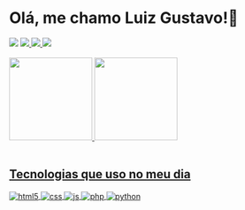 <div>  
  <h1>Olá, me chamo Luiz Gustavo!👋</h1> 
  <a href="https://instagram.com/luizgustavo.gg" target="_blank"><img src="https://img.shields.io/badge/-Instagram-%23E4405F?style=for-the-badge&logo=instagram&logoColor=white" target="_blank"></a>
  <a href="https://www.linkedin.com/in/luiz-gustavo-de-sousa-marques-749b70240/" target="_blank"> <img src="https://img.shields.io/badge/LinkedIn-0077B5?style=for-the-badge&logo=linkedin&logoColor=white"> 
  <a href="https://api.whatsapp.com/send?phone=5588996565619" target="_blank"> <img src="https://img.shields.io/badge/WhatsApp-25D366?style=for-the-badge&logo=whatsapp&logoColor=white"> 
   <a href="#" target="_blank"> <img src="https://img.shields.io/badge/website-000000?style=for-the-badge&logo=About.me&logoColor=white"> 
  </a>
</div>
<br>
<div>
  <a href="https://github.com/luizgustavogg">
  <img height="150em" src="https://github-readme-stats.vercel.app/api?username=luizgustavogg&show_icons=true&theme=dracula"/>
  <img height="150em" src="https://github-readme-stats.vercel.app/api/top-langs/?username=luizgustavogg&layout=compact&langs_count=7&theme=dracula"/>
</div>
<div>
   <br>
   <h2>Tecnologias que uso no meu dia</h2>
   <img align="center" alt="html5" src="https://img.shields.io/badge/HTML5-E34F26?style=for-the-badge&logo=html5&logoColor=white" />
   <img align="center" alt="css" src="https://img.shields.io/badge/CSS3-1572B6?style=for-the-badge&logo=css3&logoColor=white" />
   <img align="center" alt="js" src="https://img.shields.io/badge/JavaScript-F7DF1E?style=for-the-badge&logo=javascript&logoColor=black" />
   <img align="center" alt="php" src="https://img.shields.io/badge/PHP-777BB4?style=for-the-badge&logo=php&logoColor=white" />
   <img align="center" alt="python" src="https://img.shields.io/badge/Python-3776AB?style=for-the-badge&logo=python&logoColor=white" />
</div>
<br/> 
</div>
  
  
  
